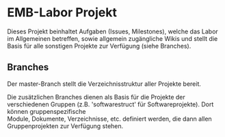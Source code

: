 # EMB-Labor Projekt 

Dieses Projekt beinhaltet Aufgaben (Issues, Milestones), welche das Labor im 
Allgemeinen betreffen, sowie allgemein zugängliche Wikis und stellt die Basis 
für alle sonstigen Projekte zur Verfügung (siehe Branches).


## Branches
Der master-Branch stellt die Verzeichnisstruktur aller Projekte bereit.

Die zusätzlichen Branches dienen als Basis für die Projekte der verschiedenen 
Gruppen (z.B. 'softwarestruct' für Softwareprojekte). Dort können gruppenspezifische  
Module, Dokumente, Verzeichnisse, etc. definiert werden, die dann allen 
Gruppenprojekten zur Verfügung stehen.


